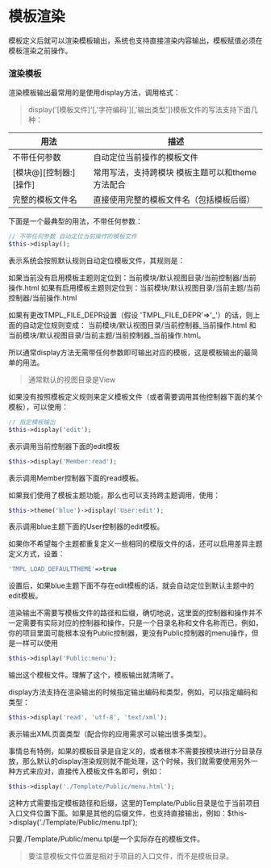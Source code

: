 # 模板渲染

模板定义后就可以渲染模板输出，系统也支持直接渲染内容输出，模板赋值必须在模板渲染之前操作。

### 渲染模板

渲染模板输出最常用的是使用display方法，调用格式：

>display('[模板文件]'[,'字符编码'][,'输出类型'])模板文件的写法支持下面几种：

|用法|描述|
|----|-----|
|不带任何参数|自动定位当前操作的模板文件|
|[模块@][控制器:][操作]|常用写法，支持跨模块 模板主题可以和theme方法配合|
|完整的模板文件名|直接使用完整的模板文件名（包括模板后缀）|

下面是一个最典型的用法，不带任何参数：

```php
// 不带任何参数 自动定位当前操作的模板文件
$this->display();
```

表示系统会按照默认规则自动定位模板文件，其规则是：

如果当前没有启用模板主题则定位到：当前模块/默认视图目录/当前控制器/当前操作.html 如果有启用模板主题则定位到：当前模块/默认视图目录/当前主题/当前控制器/当前操作.html

如果有更改TMPL_FILE_DEPR设置（假设 'TMPL_FILE_DEPR'=>'_'）的话，则上面的自动定位规则变成： 当前模块/默认视图目录/当前控制器_当前操作.html 和 当前模块/默认视图目录/当前主题/当前控制器_当前操作.html。

所以通常display方法无需带任何参数即可输出对应的模板，这是模板输出的最简单的用法。

>通常默认的视图目录是View

如果没有按照模板定义规则来定义模板文件（或者需要调用其他控制器下面的某个模板），可以使用：

```php
// 指定模板输出
$this->display('edit'); 
```

表示调用当前控制器下面的edit模板

```php
$this->display('Member:read');
```

表示调用Member控制器下面的read模板。

如果我们使用了模板主题功能，那么也可以支持跨主题调用，使用：

```php
$this->theme('blue')->display('User:edit'); 
```

表示调用blue主题下面的User控制器的edit模板。

如果你不希望每个主题都重复定义一些相同的模版文件的话，还可以启用差异主题定义方式，设置：

```php
'TMPL_LOAD_DEFAULTTHEME'=>true
```

设置后，如果blue主题下面不存在edit模板的话，就会自动定位到默认主题中的edit模板。

渲染输出不需要写模板文件的路径和后缀，确切地说，这里面的控制器和操作并不一定需要有实际对应的控制器和操作，只是一个目录名称和文件名称而已，例如，你的项目里面可能根本没有Public控制器，更没有Public控制器的menu操作，但是一样可以使用

```php
$this->display('Public:menu');
```

输出这个模板文件。理解了这个，模板输出就清晰了。

display方法支持在渲染输出的时候指定输出编码和类型，例如，可以指定编码和类型：

```php
$this->display('read', 'utf-8', 'text/xml');
```

表示输出XML页面类型（配合你的应用需求可以输出很多类型）。

事情总有特例，如果的模板目录是自定义的，或者根本不需要按模块进行分目录存放，那么默认的display渲染规则就不能处理，这个时候，我们就需要使用另外一种方式来应对，直接传入模板文件名即可，例如：

```php
$this->display('./Template/Public/menu.html');
```

这种方式需要指定模板路径和后缀，这里的Template/Public目录是位于当前项目入口文件位置下面。如果是其他的后缀文件，也支持直接输出，例如：$this->display('./Template/Public/menu.tpl');

只要./Template/Public/menu.tpl是一个实际存在的模板文件。

>要注意模板文件位置是相对于项目的入口文件，而不是模板目录。